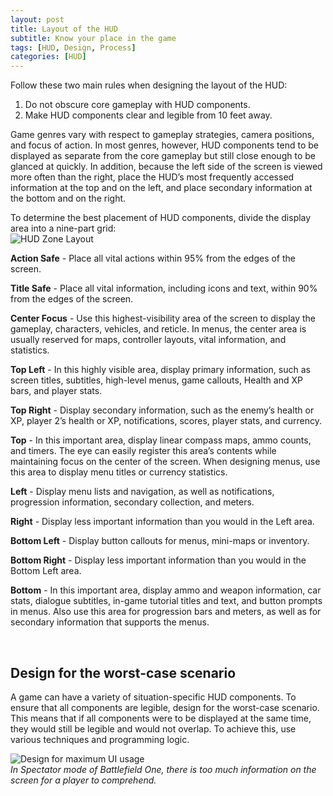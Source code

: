 ```yaml
---
layout: post
title: Layout of the HUD
subtitle: Know your place in the game
tags: [HUD, Design, Process]
categories: [HUD]
---
```


Follow these two main rules when designing the layout of the HUD:

1.	Do not obscure core gameplay with HUD components.
2.	Make HUD components clear and legible from 10 feet away.

Game genres vary with respect to gameplay strategies, camera positions, and focus of action. In most genres, however, HUD components tend to be displayed as separate from the core gameplay but still close enough to be glanced at quickly. In addition, because the left side of the screen is viewed more often than the right, place the HUD’s most frequently accessed information at the top and on the left, and place secondary information at the bottom and on the right.

To determine the best placement of HUD components, divide the display area into a nine-part grid:  
![HUD Zone Layout](/privatebebomalaka/img/HUD_Zone_Layout.jpg)

**Action Safe** - Place all vital actions within 95% from the edges of the screen.

**Title Safe** - Place all vital information, including icons and text, within 90% from the edges of the screen.

**Center Focus** - Use this highest-visibility area of the screen to display the gameplay, characters, vehicles, and reticle. In menus, the center area is usually reserved for maps, controller layouts, vital information, and statistics.

**Top Left** - In this highly visible area, display primary information, such as screen titles, subtitles, high-level menus, game callouts, Health and XP bars, and player stats.

**Top Right** - Display secondary information, such as the enemy’s health or XP, player 2’s health or XP, notifications, scores, player stats, and currency.

**Top** - In this important area, display linear compass maps, ammo counts, and timers. The eye can easily register this area’s contents while maintaining focus on the center of the screen. When designing menus, use this area to display menu titles or currency statistics.

**Left** - Display menu lists and navigation, as well as notifications, progression information, secondary collection, and meters.

**Right** - Display less important information than you would in the Left area.

**Bottom Left** - Display button callouts for menus, mini-maps or inventory.

**Bottom Right** - Display less important information than you would in the Bottom Left area.

**Bottom** - In this important area, display ammo and weapon information, car stats, dialogue subtitles, in-game tutorial titles and text, and button prompts in menus. Also use this area for progression bars and meters, as well as for secondary information that supports the menus.

<br>

## Design for the worst-case scenario

A game can have a variety of situation-specific HUD components. To ensure that all components are legible, design for the worst-case scenario. This means that if all components were to be displayed at the same time, they would still be legible and would not overlap. To achieve this, use various techniques and programming logic.

![Design for maximum UI usage](/privatebebomalaka/img/HUD_Maximum_Usage.jpg)  
_In Spectator mode of Battlefield One, there is too much information on the screen for a player to comprehend._

<br>
